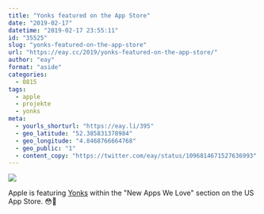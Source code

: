 ```yaml
---
title: "Yonks featured on the App Store"
date: "2019-02-17"
datetime: "2019-02-17 23:55:11"
id: "35525"
slug: "yonks-featured-on-the-app-store"
url: "https://eay.cc/2019/yonks-featured-on-the-app-store/"
author: "eay"
format: "aside"
categories:
  - 0815
tags:
  - apple
  - projekte
  - yonks
meta:
  - yourls_shorturl: "https://eay.li/395"
  - geo_latitude: "52.385831378984"
  - geo_longitude: "4.8468766664768"
  - geo_public: "1"
  - content_copy: "https://twitter.com/eay/status/1096814671527636993"
---
```


![](https://eay.cc/uploads/2019/yonks-appstore.png)

Apple is featuring [Yonks](https://yonks.app/) within the "New Apps We Love" section on the US App Store. 😳🎉
